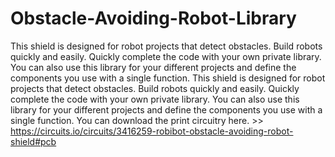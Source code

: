 # Obstacle-Avoiding-Robot-Library
This shield is designed for robot projects that detect obstacles. Build robots quickly and easily. Quickly complete the code with your own private library. You can also use this library for your different projects and define the components you use with a single function.
This shield is designed for robot projects that detect obstacles. Build robots quickly and easily. Quickly complete the code with your own private library. You can also use this library for your different projects and define the components you use with a single function. You can download the print circuitry here. >> https://circuits.io/circuits/3416259-robibot-obstacle-avoiding-robot-shield#pcb
